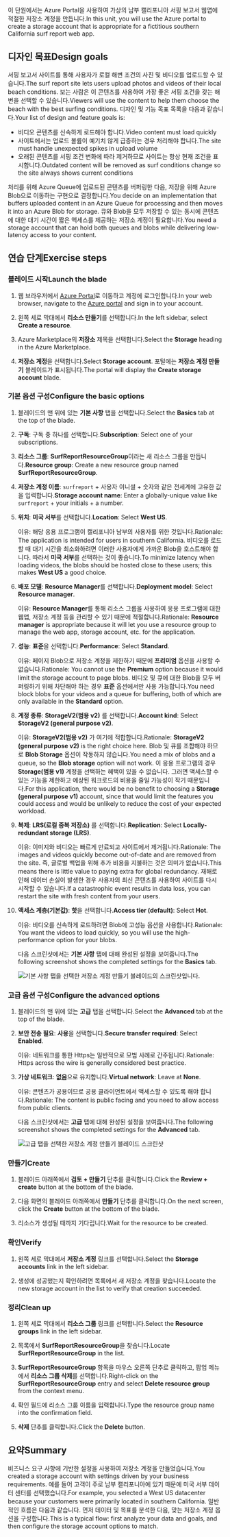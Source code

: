 <span data-ttu-id="2a866-101">이 단원에서는 Azure Portal을 사용하여 가상의 남부 캘리포니아 서핑 보고서 웹앱에 적절한 저장소 계정을 만듭니다.</span><span class="sxs-lookup"><span data-stu-id="2a866-101">In this unit, you will use the Azure portal to create a storage account that is appropriate for a fictitious southern California surf report web app.</span></span>

## <a name="design-goals"></a><span data-ttu-id="2a866-102">디자인 목표</span><span class="sxs-lookup"><span data-stu-id="2a866-102">Design goals</span></span>

<span data-ttu-id="2a866-103">서핑 보고서 사이트를 통해 사용자가 로컬 해변 조건의 사진 및 비디오를 업로드할 수 있습니다.</span><span class="sxs-lookup"><span data-stu-id="2a866-103">The surf report site lets users upload photos and videos of their local beach conditions.</span></span> <span data-ttu-id="2a866-104">보는 사람은 이 콘텐츠를 사용하여 가장 좋은 서핑 조건을 갖는 해변을 선택할 수 있습니다.</span><span class="sxs-lookup"><span data-stu-id="2a866-104">Viewers will use the content to help them choose the beach with the best surfing conditions.</span></span> <span data-ttu-id="2a866-105">디자인 및 기능 목표 목록을 다음과 같습니다.</span><span class="sxs-lookup"><span data-stu-id="2a866-105">Your list of design and feature goals is:</span></span>

- <span data-ttu-id="2a866-106">비디오 콘텐츠를 신속하게 로드해야 합니다.</span><span class="sxs-lookup"><span data-stu-id="2a866-106">Video content must load quickly</span></span>
- <span data-ttu-id="2a866-107">사이트에서는 업로드 볼륨이 예기치 않게 급증하는 경우 처리해야 합니다.</span><span class="sxs-lookup"><span data-stu-id="2a866-107">The site must handle unexpected spikes in upload volume</span></span>
- <span data-ttu-id="2a866-108">오래된 콘텐츠를 서핑 조건 변화에 따라 제거하므로 사이트는 항상 현재 조건을 표시합니다.</span><span class="sxs-lookup"><span data-stu-id="2a866-108">Outdated content will be removed as surf conditions change so the site always shows current conditions</span></span>

<span data-ttu-id="2a866-109">처리를 위해 Azure Queue에 업로드된 콘텐츠를 버퍼링한 다음, 저장을 위해 Azure Blob으로 이동하는 구현으로 결정합니다.</span><span class="sxs-lookup"><span data-stu-id="2a866-109">You decide on an implementation that buffers uploaded content in an Azure Queue for processing and then moves it into an Azure Blob for storage.</span></span> <span data-ttu-id="2a866-110">큐와 Blob을 모두 저장할 수 있는 동시에 콘텐츠에 대한 대기 시간이 짧은 액세스를 제공하는 저장소 계정이 필요합니다.</span><span class="sxs-lookup"><span data-stu-id="2a866-110">You need a storage account that can hold both queues and blobs while delivering low-latency access to your content.</span></span>

## <a name="exercise-steps"></a><span data-ttu-id="2a866-111">연습 단계</span><span class="sxs-lookup"><span data-stu-id="2a866-111">Exercise steps</span></span>

### <a name="launch-the-blade"></a><span data-ttu-id="2a866-112">블레이드 시작</span><span class="sxs-lookup"><span data-stu-id="2a866-112">Launch the blade</span></span>

1. <span data-ttu-id="2a866-113">웹 브라우저에서 [Azure Portal](https://portal.azure.com?azure-portal=true)로 이동하고 계정에 로그인합니다.</span><span class="sxs-lookup"><span data-stu-id="2a866-113">In your web browser, navigate to the [Azure portal](https://portal.azure.com?azure-portal=true) and sign in to your account.</span></span>

1. <span data-ttu-id="2a866-114">왼쪽 세로 막대에서 **리소스 만들기**를 선택합니다.</span><span class="sxs-lookup"><span data-stu-id="2a866-114">In the left sidebar, select **Create a resource**.</span></span>

1. <span data-ttu-id="2a866-115">Azure Marketplace의 **저장소** 제목을 선택합니다.</span><span class="sxs-lookup"><span data-stu-id="2a866-115">Select the **Storage** heading in the Azure Marketplace.</span></span>

1. <span data-ttu-id="2a866-116">**저장소 계정**을 선택합니다.</span><span class="sxs-lookup"><span data-stu-id="2a866-116">Select **Storage account**.</span></span> <span data-ttu-id="2a866-117">포털에는 **저장소 계정 만들기** 블레이드가 표시됩니다.</span><span class="sxs-lookup"><span data-stu-id="2a866-117">The portal will display the **Create storage account** blade.</span></span>

### <a name="configure-the-basic-options"></a><span data-ttu-id="2a866-118">기본 옵션 구성</span><span class="sxs-lookup"><span data-stu-id="2a866-118">Configure the basic options</span></span>

1. <span data-ttu-id="2a866-119">블레이드의 맨 위에 있는 **기본 사항** 탭을 선택합니다.</span><span class="sxs-lookup"><span data-stu-id="2a866-119">Select the **Basics** tab at the top of the blade.</span></span>

1. <span data-ttu-id="2a866-120">**구독**: 구독 중 하나를 선택합니다.</span><span class="sxs-lookup"><span data-stu-id="2a866-120">**Subscription**: Select one of your subscriptions.</span></span>

1. <span data-ttu-id="2a866-121">**리소스 그룹**: **SurfReportResourceGroup**이라는 새 리소스 그룹을 만듭니다.</span><span class="sxs-lookup"><span data-stu-id="2a866-121">**Resource group**: Create a new resource group named **SurfReportResourceGroup**.</span></span>

1. <span data-ttu-id="2a866-122">**저장소 계정 이름**: `surfreport` + 사용자 이니셜 + 숫자와 같은 전세계에 고유한 값을 입력합니다.</span><span class="sxs-lookup"><span data-stu-id="2a866-122">**Storage account name**: Enter a globally-unique value like `surfreport` + your initials + a number.</span></span>

 1. <span data-ttu-id="2a866-123">**위치**: **미국 서부**를 선택합니다.</span><span class="sxs-lookup"><span data-stu-id="2a866-123">**Location**: Select **West US**.</span></span>

    <span data-ttu-id="2a866-124">이유: 해당 응용 프로그램이 캘리포니아 남부의 사용자를 위한 것입니다.</span><span class="sxs-lookup"><span data-stu-id="2a866-124">Rationale: The application is intended for users in southern California.</span></span> <span data-ttu-id="2a866-125">비디오를 로드할 때 대기 시간을 최소화하려면 이러한 사용자에게 가까운 Blob을 호스트해야 합니다. 따라서 **미국 서부**를 선택하는 것이 좋습니다.</span><span class="sxs-lookup"><span data-stu-id="2a866-125">To minimize latency when loading videos, the blobs should be hosted close to these users; this makes **West US** a good choice.</span></span>

1. <span data-ttu-id="2a866-126">**배포 모델**: **Resource Manager**를 선택합니다.</span><span class="sxs-lookup"><span data-stu-id="2a866-126">**Deployment model**: Select **Resource manager**.</span></span>
    
    <span data-ttu-id="2a866-127">이유: **Resource Manager**를 통해 리소스 그룹을 사용하여 응용 프로그램에 대한 웹앱, 저장소 계정 등을 관리할 수 있기 때문에 적절합니다.</span><span class="sxs-lookup"><span data-stu-id="2a866-127">Rationale: **Resource manager** is appropriate because it will let you use a resource group to manage the web app, storage account, etc. for the application.</span></span>

1. <span data-ttu-id="2a866-128">**성능**: **표준**을 선택합니다.</span><span class="sxs-lookup"><span data-stu-id="2a866-128">**Performance**: Select **Standard**.</span></span>

    <span data-ttu-id="2a866-129">이유: 페이지 Blob으로 저장소 계정을 제한하기 때문에 **프리미엄** 옵션을 사용할 수 없습니다.</span><span class="sxs-lookup"><span data-stu-id="2a866-129">Rationale: You cannot use the **Premium** option because it would limit the storage account to page blobs.</span></span> <span data-ttu-id="2a866-130">비디오 및 큐에 대한 Blob을 모두 버퍼링하기 위해 차단해야 하는 경우 **표준** 옵션에서만 사용 가능합니다.</span><span class="sxs-lookup"><span data-stu-id="2a866-130">You need block blobs for your videos and a queue for buffering, both of which are only available in the **Standard** option.</span></span>

1. <span data-ttu-id="2a866-131">**계정 종류**: **StorageV2(범용 v2)** 를 선택합니다.</span><span class="sxs-lookup"><span data-stu-id="2a866-131">**Account kind**: Select **StorageV2 (general purpose v2)**.</span></span>

    <span data-ttu-id="2a866-132">이유: **StorageV2(범용 v2)** 가 여기에 적합합니다.</span><span class="sxs-lookup"><span data-stu-id="2a866-132">Rationale: **StorageV2 (general purpose v2)** is the right choice here.</span></span> <span data-ttu-id="2a866-133">Blob 및 큐를 조합해야 하므로 **Blob Storage** 옵션이 작동하지 않습니다.</span><span class="sxs-lookup"><span data-stu-id="2a866-133">You need a mix of blobs and a queue, so the **Blob storage** option will not work.</span></span> <span data-ttu-id="2a866-134">이 응용 프로그램의 경우 **Storage(범용 v1)** 계정을 선택하는 혜택이 있을 수 없습니다. 그러면 액세스할 수 있는 기능을 제한하고 예상된 워크로드의 비용을 줄일 가능성이 작기 때문입니다.</span><span class="sxs-lookup"><span data-stu-id="2a866-134">For this application, there would be no benefit to choosing a **Storage (general purpose v1)** account, since that would limit the features you could access and would be unlikely to reduce the cost of your expected workload.</span></span>

1. <span data-ttu-id="2a866-135">**복제**: **LRS(로컬 중복 저장소)** 를 선택합니다.</span><span class="sxs-lookup"><span data-stu-id="2a866-135">**Replication**: Select **Locally-redundant storage (LRS)**.</span></span>

    <span data-ttu-id="2a866-136">이유: 이미지와 비디오는 빠르게 만료되고 사이트에서 제거됩니다.</span><span class="sxs-lookup"><span data-stu-id="2a866-136">Rationale: The images and videos quickly become out-of-date and are removed from the site.</span></span> <span data-ttu-id="2a866-137">즉, 글로벌 백업을 위해 추가 비용을 지불하는 것은 의미가 없습니다.</span><span class="sxs-lookup"><span data-stu-id="2a866-137">This means there is little value to paying extra for global redundancy.</span></span> <span data-ttu-id="2a866-138">재해로 인해 데이터 손실이 발생한 경우 사용자의 최신 콘텐츠를 사용하여 사이트를 다시 시작할 수 있습니다.</span><span class="sxs-lookup"><span data-stu-id="2a866-138">If a catastrophic event results in data loss, you can restart the site with fresh content from your users.</span></span>

1. <span data-ttu-id="2a866-139">**액세스 계층(기본값)**: **핫**을 선택합니다.</span><span class="sxs-lookup"><span data-stu-id="2a866-139">**Access tier (default)**: Select **Hot**.</span></span>
   
    <span data-ttu-id="2a866-140">이유: 비디오를 신속하게 로드하려면 Blob에 고성능 옵션을 사용합니다.</span><span class="sxs-lookup"><span data-stu-id="2a866-140">Rationale: You want the videos to load quickly, so you will use the high-performance option for your blobs.</span></span>
   
    <span data-ttu-id="2a866-141">다음 스크린샷에서는 **기본 사항** 탭에 대해 완성된 설정을 보여줍니다.</span><span class="sxs-lookup"><span data-stu-id="2a866-141">The following screenshot shows the completed settings for the **Basics** tab.</span></span>
    
    ![**기본 사항** 탭을 선택한 저장소 계정 만들기 블레이드의 스크린샷입니다.](../media-drafts/5-create-storage-account-basics.png)

### <a name="configure-the-advanced-options"></a><span data-ttu-id="2a866-143">고급 옵션 구성</span><span class="sxs-lookup"><span data-stu-id="2a866-143">Configure the advanced options</span></span>

1. <span data-ttu-id="2a866-144">블레이드의 맨 위에 있는 **고급** 탭을 선택합니다.</span><span class="sxs-lookup"><span data-stu-id="2a866-144">Select the **Advanced** tab at the top of the blade.</span></span>

1. <span data-ttu-id="2a866-145">**보안 전송 필요**: **사용**을 선택합니다.</span><span class="sxs-lookup"><span data-stu-id="2a866-145">**Secure transfer required**: Select **Enabled**.</span></span>

    <span data-ttu-id="2a866-146">이유: 네트워크를 통한 Https는 일반적으로 모범 사례로 간주됩니다.</span><span class="sxs-lookup"><span data-stu-id="2a866-146">Rationale: Https across the wire is generally considered best practice.</span></span>

1. <span data-ttu-id="2a866-147">**가상 네트워크**: **없음**으로 유지합니다.</span><span class="sxs-lookup"><span data-stu-id="2a866-147">**Virtual network**: Leave at **None**.</span></span> 

    <span data-ttu-id="2a866-148">이유: 콘텐츠가 공용이므로 공용 클라이언트에서 액세스할 수 있도록 해야 합니다.</span><span class="sxs-lookup"><span data-stu-id="2a866-148">Rationale: The content is public facing and you need to allow access from public clients.</span></span>

    <span data-ttu-id="2a866-149">다음 스크린샷에서는 **고급** 탭에 대해 완성된 설정을 보여줍니다.</span><span class="sxs-lookup"><span data-stu-id="2a866-149">The following screenshot shows the completed settings for the **Advanced** tab.</span></span>
    
    ![**고급** 탭을 선택한 저장소 계정 만들기 블레이드 스크린샷](../media-drafts/5-create-storage-account-advanced.png)

### <a name="create"></a><span data-ttu-id="2a866-151">만들기</span><span class="sxs-lookup"><span data-stu-id="2a866-151">Create</span></span>

1. <span data-ttu-id="2a866-152">블레이드 아래쪽에서 **검토 + 만들기** 단추를 클릭합니다.</span><span class="sxs-lookup"><span data-stu-id="2a866-152">Click the **Review + create** button at the bottom of the blade.</span></span>

1. <span data-ttu-id="2a866-153">다음 화면의 블레이드 아래쪽에서 **만들기** 단추를 클릭합니다.</span><span class="sxs-lookup"><span data-stu-id="2a866-153">On the next screen, click the **Create** button at the bottom of the blade.</span></span>

1. <span data-ttu-id="2a866-154">리소스가 생성될 때까지 기다립니다.</span><span class="sxs-lookup"><span data-stu-id="2a866-154">Wait for the resource to be created.</span></span>

### <a name="verify"></a><span data-ttu-id="2a866-155">확인</span><span class="sxs-lookup"><span data-stu-id="2a866-155">Verify</span></span>

1. <span data-ttu-id="2a866-156">왼쪽 세로 막대에서 **저장소 계정** 링크를 선택합니다.</span><span class="sxs-lookup"><span data-stu-id="2a866-156">Select the **Storage accounts** link in the left sidebar.</span></span>

1. <span data-ttu-id="2a866-157">생성에 성공했는지 확인하려면 목록에서 새 저장소 계정을 찾습니다.</span><span class="sxs-lookup"><span data-stu-id="2a866-157">Locate the new storage account in the list to verify that creation succeeded.</span></span>

### <a name="clean-up"></a><span data-ttu-id="2a866-158">정리</span><span class="sxs-lookup"><span data-stu-id="2a866-158">Clean up</span></span>

1. <span data-ttu-id="2a866-159">왼쪽 세로 막대에서 **리소스 그룹** 링크를 선택합니다.</span><span class="sxs-lookup"><span data-stu-id="2a866-159">Select the **Resource groups** link in the left sidebar.</span></span>

1. <span data-ttu-id="2a866-160">목록에서 **SurfReportResourceGroup**을 찾습니다.</span><span class="sxs-lookup"><span data-stu-id="2a866-160">Locate **SurfReportResourceGroup** in the list.</span></span>

1. <span data-ttu-id="2a866-161">**SurfReportResourceGroup** 항목을 마우스 오른쪽 단추로 클릭하고, 팝업 메뉴에서 **리소스 그룹 삭제**를 선택합니다.</span><span class="sxs-lookup"><span data-stu-id="2a866-161">Right-click on the **SurfReportResourceGroup** entry and select **Delete resource group** from the context menu.</span></span>

1. <span data-ttu-id="2a866-162">확인 필드에 리소스 그룹 이름을 입력합니다.</span><span class="sxs-lookup"><span data-stu-id="2a866-162">Type the resource group name into the confirmation field.</span></span>

1. <span data-ttu-id="2a866-163">**삭제** 단추를 클릭합니다.</span><span class="sxs-lookup"><span data-stu-id="2a866-163">Click the **Delete** button.</span></span>

## <a name="summary"></a><span data-ttu-id="2a866-164">요약</span><span class="sxs-lookup"><span data-stu-id="2a866-164">Summary</span></span>

<span data-ttu-id="2a866-165">비즈니스 요구 사항에 기반한 설정을 사용하여 저장소 계정을 만들었습니다.</span><span class="sxs-lookup"><span data-stu-id="2a866-165">You created a storage account with settings driven by your business requirements.</span></span> <span data-ttu-id="2a866-166">예를 들어 고객이 주로 남부 캘리포니아에 있기 때문에 미국 서부 데이터 센터를 선택했습니다.</span><span class="sxs-lookup"><span data-stu-id="2a866-166">For example, you selected a West US datacenter because your customers were primarily located in southern California.</span></span> <span data-ttu-id="2a866-167">일반적인 흐름은 다음과 같습니다. 먼저 데이터 및 목표를 분석한 다음, 맞는 저장소 계정 옵션을 구성합니다.</span><span class="sxs-lookup"><span data-stu-id="2a866-167">This is a typical flow: first analyze your data and goals, and then configure the storage account options to match.</span></span>